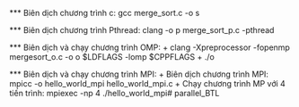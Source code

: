 *** Biên dịch chương trình c: 
    gcc merge_sort.c -o s 



*** Biên dịch chương trình Pthread: 
    clang -o p merge_sort_p.c -pthread



*** Biên dịch và chạy chương trình OMP: 
    + clang -Xpreprocessor -fopenmp mergesort_o.c -o o $LDFLAGS -lomp $CPPFLAGS
    + ./o



*** Biên dịch và chạy chương trình MPI: 
    + Biên dịch chương trình MPI: mpicc -o hello_world_mpi hello_world_mpi.c
    + Chạy chương trình MP với 4 tiến trình: mpiexec -np 4 ./hello_world_mpi# parallel_BTL
